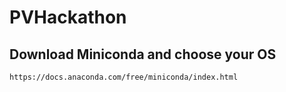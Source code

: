 # PVHackathon

## Download Miniconda and choose your OS
```
https://docs.anaconda.com/free/miniconda/index.html
```
